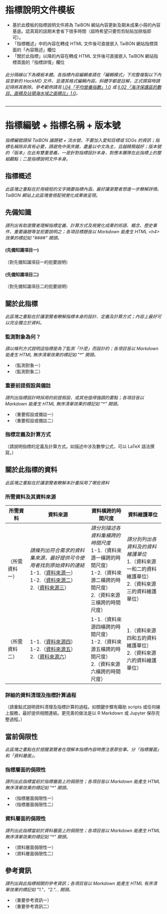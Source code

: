 # 指標說明文件模板
* 基於此模板的指標說明文件將為 TaiBON 網站內容更新及期末成果小冊的內容基底。認真寫的話期末會省下很多時間（屆時希望只要剪剪貼貼加排版即可）。
* 「指標概述」中的內容在轉成 HTML 文件後可直接嵌入 TaiBON 網站指標頁面的「內容簡述」欄位
* 「關於此指標」以降的內容在轉成 HTML 文件後可直接嵌入 TaiBON 網站指標頁面的「指標詳情」欄位

###### 此分隔線以下為模板本體。各指標內容編輯者請在「編輯模式」下完整複製以下內容至新的 HackMD 文件，並遵其格式編輯內容。斜體字都是註解，正式撰寫時請記得將其刪除。參考範例請見 [I.04「平均營養指數」1.0](https://hackmd.io/9AQmWynKTHSt6bjkyf1aug?view) 或 [II.02「海洋保護區的數目、面積及佔領海水域之面積比」1.0](https://hackmd.io/Xz1ACdBIQk-8HHmtp85t9A)。
---
# 指標編號 + 指標名稱 + 版本號
_指標編號請採 TaiBON 議題號 + 流水號，不要加入愛知目標或 SDGs 的資訊；指標名稱除非真有必要，請避免中英夾雜，盡量以中文為主，且越精簡越好；版本號的「版本」在此有雙重意義，一是針對指標設計本身，對應本團隊在此指標上的整組觀點；二是指標說明文件本身。_


## 指標概述
_此區塊之重點在於用極短的文字摘要指標內涵，最好讓瀏覽者想進一步瞭解詳情。TaiBON 網站上此區塊會搭配視覺化成果做呈現。_


<script type="text/javascript" src="http://cdn.mathjax.org/mathjax/latest/MathJax.js?config=TeX-AMS-MML_HTMLorMML"></script>


## 先備知識

_請列出有助瀏覽者理解指標定義、計算方式及視覺化成果的術語、概念、歷史事件、重要議題等並扼要說明之；各項目標題皆以 Markdown 能產生 HTML \<h4> 效果的標記如 "####" 開頭。_

#### (先備知識項目一)

（對先備知識項目一的扼要說明）

#### (先備知識項目二)

（對先備知識項目二的扼要說明）


## 關於此指標
_此區塊之重點在於讓瀏覽者瞭解指標本身的設計、定義及計算方式；內容上最好可以完全獨立於資料。_

### 監測對象為何？

_請以條列方式說明這指標是為了監測「什麼」而設計的；各項目皆以 Markdown 能產生 HTML 無序清單效果的標記如 "\*" 開頭。_
* （監測對象一）
* （監測對象二）

### 重要前提假設與備註

_請列出指標設計時採用的前提假設，或其他值得強調的要點；各項目皆以 Markdown 能產生 HTML 無序清單效果的標記如 "\*" 開頭。_
* （重要假設或備註一）
* （重要假設或備註二）

### 指標定義及計算方式

（請說明指標的定義及計算方式。如描述中涉及數學公式，可以 LaTeX 語法撰寫。）


## 關於此指標的資料
_此區塊之重點在於讓瀏覽者瞭解本計畫採用了哪些資料_

### 所需資料及其資料來源

| 所需資料 | 資料來源 | 資料橫跨的時間尺度 | 資料維護單位 |
| ----- | ----- | ----- | ----- |
| （所需資料一） | _請條列出符合需求的資料集來源，最好提供可令使用者找到原始資料的連結_<br />1-1.（[資料來源一]()）<br />1-2.（[資料來源二]()）<br />2.（[資料來源三]()） | _請分別描述各資料集橫跨的時間尺度_<br />1-1.（資料來源一橫跨的時間尺度）<br />1-2.（資料來源二橫跨的時間尺度）<br/>2.（資料來源三橫跨的時間尺度） | _請分別列出各資料及的資料維護單位_<br />1.（資料來源一和二的資料維護單位）<br />2.（資料來源三的資料維護單位）
| （所需資料二） | 1-1.（[資料來源四]()）<br />1-2.（[資料來源五]()）<br />2.（[資料來源六]()） | 1-1.（資料來源四橫跨的時間尺度）<br />1-2.（資料來源五橫跨的時間尺度）<br/>2.（資料來源六橫跨的時間尺度） | 1.（資料來源四和五的資料維護單位）<br />2.（資料來源六的資料維護單位）

### 詳細的資料清理及指標計算過程

（請重點式說明資料清理及指標計算的過程。如關鍵步驟有藉助 scripts 或任何線上服務，最好提供相關連結。更完善的做法是以 R Markdown 或 Jupyter 保存完整過程。）


## 當前侷限性
_此區塊之重點在於提醒瀏覽者在理解本指標內容時應注意那些事。分「指標層面」和「資料層面」。_

### 指標層面的侷限性

_請列出此指標當前於指標層面上的侷限性；各項目皆以 Markdown 能產生 HTML 無序清單效果的標記如 "\*" 開頭。_
* （指標層面侷限性一）
* （指標層面侷限性二）

### 資料層面的侷限性

_請列出此指標當前於資料層面上的侷限性；各項目皆以 Markdown 能產生 HTML 無序清單效果的標記如 "\*" 開頭。_
* （資料層面侷限性一）
* （資料層面侷限性二）


## 參考資訊

_請列出與此指標相關的參考資訊；各項目皆以 Markdown 能產生 HTML 有序清單效果的標記如 "1."、"2."... 開頭。_
* （重要參考資訊一）
* （重要參考資訊二）
